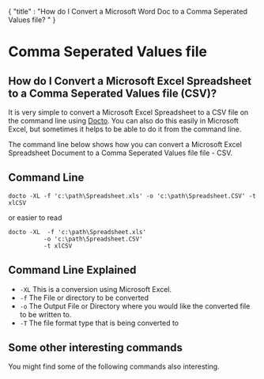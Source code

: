 {
    "title" : "How do I Convert a Microsoft Word Doc to a Comma Seperated Values file? " 
}

Comma Seperated Values file 
==

How do I Convert a Microsoft Excel Spreadsheet to a Comma Seperated Values file (CSV)?         
-

It is very simple to convert a Microsoft Excel Spreadsheet to a CSV file  on the command line using [Docto](https://github.com/tobya/docto). You can also do this easily in Microsoft Excel, but sometimes it helps to be able to do it from the command line.  

The command line below shows how you can convert a Microsoft Excel Spreadsheet Document to a Comma Seperated Values file file - CSV.

Command Line 
-

 ````
 docto -XL -f 'c:\path\Spreadsheet.xls' -o 'c:\path\Spreadsheet.CSV' -t xlCSV
 ````

 or easier to read

  ````
 docto -XL  -f 'c:\path\Spreadsheet.xls' 
            -o 'c:\path\Spreadsheet.CSV' 
            -t xlCSV
 ````

Command Line Explained 
-

 - `-XL`   This is a conversion using Microsoft Excel.  
 - `-f`   The File or directory to be converted 
 - `-o`   The Output File or Directory where you would like the converted file to be written to.
 - `-T`   The file format type that is being converted to




Some other interesting commands
-

You might find some of the following commands also interesting.

    


